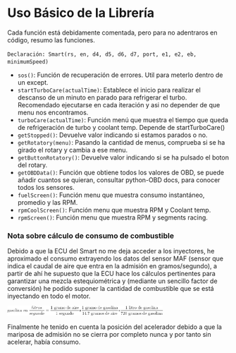 # Uso Básico de la Librería
Cada función está debidamente comentada, pero para no adentraros en código, resumo las funciones. 

`Declaración: Smart(rs, en, d4, d5, d6, d7, port, e1, e2, eb, minimumSpeed)`

- `sos()`: Función de recuperación de errores. Util para meterlo dentro de un except.
- `startTurboCare(actualTime)`: Establece el inicio para realizar el descanso de un minuto en parado para refrigerar el turbo.
                                Recomendado ejecutarse en cada iteración y asi no depender de que menu nos encontramos.
- `turboCare(actualTime)`: Función menú que muestra el tiempo que queda de refrigeración de turbo y coolant temp. Depende de startTurboCare()
- `getStopped()`: Devuelve valor indicando si estamos parados o no.
- `getRotatory(menu)`: Pasando la cantidad de menus, comprueba si se ha girado el rotary y cambia a ese menu.
- `getButtonRotatory()`: Devuelve valor indicando si se ha pulsado el boton del rotary.
- `getOBDData()`: Función que obtiene todos los valores de OBD, se puede añadir cuantos se quieran, consultar python-OBD docs, para conocer todos los sensores.
- `fuelScreen()`: Función menu que muestra consumo instantáneo, promedio y las RPM.
- `rpmCoolScreen()`: Función menu que muestra RPM y Coolant temp.
- `rpmScreen()`: Función menu que muestra RPM y segments racing.

### Nota sobre cálculo de consumo de combustible
Debido a que la ECU del Smart no me deja acceder a los inyectores, he aproximado el consumo extrayendo los datos
del sensor MAF (sensor que indica el caudal de aire que entra en la admisión en gramos/segundo), a partir de ahí
he supuesto que la ECU hace los cálculos pertinentes para garantizar una mezcla estequiométrica y (mediante un sencillo factor de conversión)
he podido suponer la cantidad de combustible que se está inyectando en todo el motor.

<img src="../Images/factorConversion.png" alt="Factor de Conversión" width="70%"/>

Finalmente he tenido en cuenta la posición del acelerador debido a que la mariposa
de admisión no se cierra por completo nunca y por tanto sin acelerar, había consumo.
